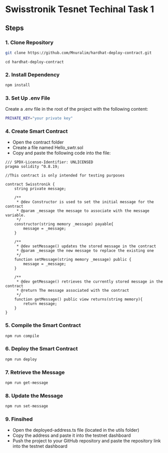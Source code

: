 # Swisstronik Tesnet Techinal Task 1

## Steps

### 1. Clone Repository

```bash
git clone https://github.com/Mnuralim/hardhat-deploy-contract.git
```

```
cd hardhat-deploy-contract
```

### 2. Install Dependency

```bash
npm install
```

### 3. Set Up .env File

Create a .env file in the root of the project with the following content:

```bash
PRIVATE_KEY="your private key"
```

### 4. Create Smart Contract

- Open the contract folder
- Create a file named Hello_swtr.sol
- Copy and paste the following code into the file:

```
/// SPDX-License-Identifier: UNLICENSED
pragma solidity ^0.8.19;

//This contract is only intended for testing purposes

contract Swisstronik {
    string private message;

    /**
     * @dev Constructor is used to set the initial message for the contract
     * @param _message the message to associate with the message variable.
     */
    constructor(string memory _message) payable{
        message = _message;
    }

    /**
     * @dev setMessage() updates the stored message in the contract
     * @param _message the new message to replace the existing one
     */
    function setMessage(string memory _message) public {
        message = _message;
    }

    /**
     * @dev getMessage() retrieves the currently stored message in the contract
     * @return The message associated with the contract
     */
    function getMessage() public view returns(string memory){
        return message;
    }
}
```

### 5. Compile the Smart Contract

```bash
npm run compile
```

### 6.  Deploy the Smart Contract

```bash
npm run deploy
```

### 7. Retrieve the Message

```bash
npm run get-message
```

### 8. Update the Message

```bash
npm run set-message
```

### 9. Finsihed

- Open the deployed-address.ts file (located in the utils folder)
- Copy the address and paste it into the testnet dashboard
- Push the project to your GitHub repository and paste the repository link into the testnet dashboard
